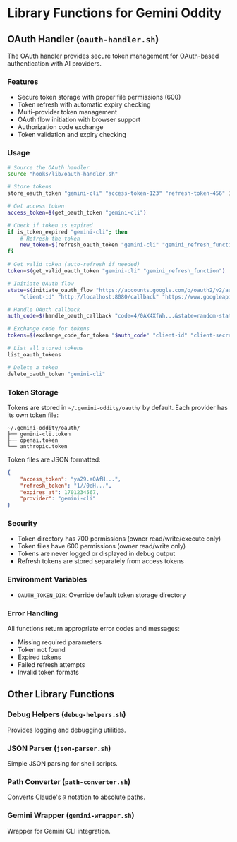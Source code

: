 # Library Functions for Gemini Oddity

## OAuth Handler (`oauth-handler.sh`)

The OAuth handler provides secure token management for OAuth-based authentication with AI providers.

### Features

- Secure token storage with proper file permissions (600)
- Token refresh with automatic expiry checking
- Multi-provider token management
- OAuth flow initiation with browser support
- Authorization code exchange
- Token validation and expiry checking

### Usage

```bash
# Source the OAuth handler
source "hooks/lib/oauth-handler.sh"

# Store tokens
store_oauth_token "gemini-cli" "access-token-123" "refresh-token-456" 3600

# Get access token
access_token=$(get_oauth_token "gemini-cli")

# Check if token is expired
if is_token_expired "gemini-cli"; then
    # Refresh the token
    new_token=$(refresh_oauth_token "gemini-cli" "gemini_refresh_function")
fi

# Get valid token (auto-refresh if needed)
token=$(get_valid_oauth_token "gemini-cli" "gemini_refresh_function")

# Initiate OAuth flow
state=$(initiate_oauth_flow "https://accounts.google.com/o/oauth2/v2/auth" \
    "client-id" "http://localhost:8080/callback" "https://www.googleapis.com/auth/generative-ai")

# Handle OAuth callback
auth_code=$(handle_oauth_callback "code=4/0AX4XfWh...&state=random-state")

# Exchange code for tokens
tokens=$(exchange_code_for_token "$auth_code" "client-id" "client-secret")

# List all stored tokens
list_oauth_tokens

# Delete a token
delete_oauth_token "gemini-cli"
```

### Token Storage

Tokens are stored in `~/.gemini-oddity/oauth/` by default. Each provider has its own token file:

```
~/.gemini-oddity/oauth/
├── gemini-cli.token
├── openai.token
└── anthropic.token
```

Token files are JSON formatted:
```json
{
    "access_token": "ya29.a0AfH...",
    "refresh_token": "1//0eH...",
    "expires_at": 1701234567,
    "provider": "gemini-cli"
}
```

### Security

- Token directory has 700 permissions (owner read/write/execute only)
- Token files have 600 permissions (owner read/write only)
- Tokens are never logged or displayed in debug output
- Refresh tokens are stored separately from access tokens

### Environment Variables

- `OAUTH_TOKEN_DIR`: Override default token storage directory

### Error Handling

All functions return appropriate error codes and messages:
- Missing required parameters
- Token not found
- Expired tokens
- Failed refresh attempts
- Invalid token formats

## Other Library Functions

### Debug Helpers (`debug-helpers.sh`)
Provides logging and debugging utilities.

### JSON Parser (`json-parser.sh`)
Simple JSON parsing for shell scripts.

### Path Converter (`path-converter.sh`)
Converts Claude's `@` notation to absolute paths.

### Gemini Wrapper (`gemini-wrapper.sh`)
Wrapper for Gemini CLI integration.